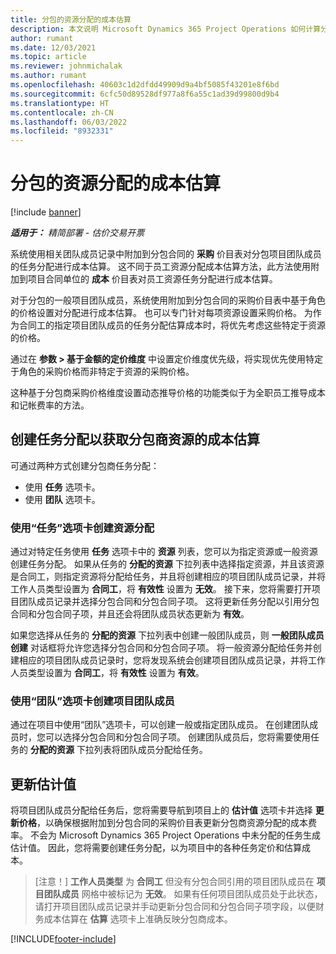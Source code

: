 ```yaml
---
title: 分包的资源分配的成本估算
description: 本文说明 Microsoft Dynamics 365 Project Operations 如何计算分包资源分配的成本估算。
author: rumant
ms.date: 12/03/2021
ms.topic: article
ms.reviewer: johnmichalak
ms.author: rumant
ms.openlocfilehash: 40603c1d2dfdd49909d9a4bf5085f43201e8f6bd
ms.sourcegitcommit: 6cfc50d89528df977a8f6a55c1ad39d99800d9b4
ms.translationtype: HT
ms.contentlocale: zh-CN
ms.lasthandoff: 06/03/2022
ms.locfileid: "8932331"
---
```

# <a name="cost-estimation-of-subcontracted-resource-assignments"></a>分包的资源分配的成本估算

[!include [banner](../../includes/dataverse-preview.md)]

_**适用于：** 精简部署 - 估价交易开票_

系统使用相关团队成员记录中附加到分包合同的 **采购** 价目表对分包项目团队成员的任务分配进行成本估算。 这不同于员工资源分配成本估算方法，此方法使用附加到项目合同单位的 **成本** 价目表对员工资源任务分配进行成本估算。 

对于分包的一般项目团队成员，系统使用附加到分包合同的采购价目表中基于角色的价格设置对分配进行成本估算。 也可以专门针对每项资源设置采购价格。 为作为合同工的指定项目团队成员的任务分配估算成本时，将优先考虑这些特定于资源的价格。 

通过在 **参数 > 基于金额的定价维度** 中设置定价维度优先级，将实现优先使用特定于角色的采购价格而非特定于资源的采购价格。

这种基于分包商采购价格维度设置动态推导价格的功能类似于为全职员工推导成本和记帐费率的方法。 

## <a name="creating-task-assignments-for-getting-cost-estimates-of-subcontractor-resources"></a>创建任务分配以获取分包商资源的成本估算

可通过两种方式创建分包商任务分配： 
- 使用 **任务** 选项卡。
- 使用 **团队** 选项卡。

### <a name="creating-resources-assignments-using-the-tasks-tab"></a>使用“任务”选项卡创建资源分配
通过对特定任务使用 **任务** 选项卡中的 **资源** 列表，您可以为指定资源或一般资源创建任务分配。 如果从任务的 **分配的资源** 下拉列表中选择指定资源，并且该资源是合同工，则指定资源将分配给任务，并且将创建相应的项目团队成员记录，并将工作人员类型设置为 **合同工**，将 **有效性** 设置为 **无效**。 接下来，您将需要打开项目团队成员记录并选择分包合同和分包合同子项。 这将更新任务分配以引用分包合同和分包合同子项，并且还会将团队成员状态更新为 **有效**。

如果您选择从任务的 **分配的资源** 下拉列表中创建一般团队成员，则 **一般团队成员创建** 对话框将允许您选择分包合同和分包合同子项。 将一般资源分配给任务并创建相应的项目团队成员记录时，您将发现系统会创建项目团队成员记录，并将工作人员类型设置为 **合同工**，将 **有效性** 设置为 **有效**。

### <a name="creating-project-team-members-using-the-team-tab"></a>使用“团队”选项卡创建项目团队成员
通过在项目中使用“团队”选项卡，可以创建一般或指定团队成员。 在创建团队成员时，您可以选择分包合同和分包合同子项。 创建团队成员后，您将需要使用任务的 **分配的资源** 下拉列表将团队成员分配给任务。 

## <a name="updating-estimates"></a>更新估计值
将项目团队成员分配给任务后，您将需要导航到项目上的 **估计值** 选项卡并选择 **更新价格**，以确保根据附加到分包合同的采购价目表更新分包商资源分配的成本费率。 不会为 Microsoft Dynamics 365 Project Operations 中未分配的任务生成估计值。 因此，您将需要创建任务分配，以为项目中的各种任务定价和估算成本。 

> [注意！] **工作人员类型** 为 **合同工** 但没有分包合同引用的项目团队成员在 **项目团队成员** 网格中被标记为 **无效**。 如果有任何项目团队成员处于此状态，请打开项目团队成员记录并手动更新分包合同和分包合同子项字段，以便财务成本估算在 **估算** 选项卡上准确反映分包商成本。 


[!INCLUDE[footer-include](../../includes/footer-banner.md)]
